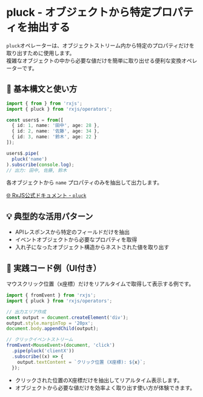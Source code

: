# pluck - オブジェクトから特定プロパティを抽出する

`pluck`オペレーターは、オブジェクトストリーム内から特定のプロパティだけを取り出すために使用します。  
複雑なオブジェクトの中から必要な値だけを簡単に取り出せる便利な変換オペレーターです。


## 🔰 基本構文と使い方

```ts
import { from } from 'rxjs';
import { pluck } from 'rxjs/operators';

const users$ = from([
  { id: 1, name: '田中', age: 28 },
  { id: 2, name: '佐藤', age: 34 },
  { id: 3, name: '鈴木', age: 22 }
]);

users$.pipe(
  pluck('name')
).subscribe(console.log);
// 出力: 田中, 佐藤, 鈴木
```
各オブジェクトから `name` プロパティのみを抽出して出力します。

[🌐 RxJS公式ドキュメント - `pluck`](https://rxjs.dev/api/operators/pluck)

## 💡 典型的な活用パターン

- APIレスポンスから特定のフィールドだけを抽出
- イベントオブジェクトから必要なプロパティを取得
- 入れ子になったオブジェクト構造からネストされた値を取り出す

## 🧠 実践コード例（UI付き）

マウスクリック位置（x座標）だけをリアルタイムで取得して表示する例です。

```ts
import { fromEvent } from 'rxjs';
import { pluck } from 'rxjs/operators';

// 出力エリア作成
const output = document.createElement('div');
output.style.marginTop = '20px';
document.body.appendChild(output);

// クリックイベントストリーム
fromEvent<MouseEvent>(document, 'click')
  .pipe(pluck('clientX'))
  .subscribe((x) => {
    output.textContent = `クリック位置 (X座標): ${x}`;
  });

```

- クリックされた位置のX座標だけを抽出してリアルタイム表示します。
- オブジェクトから必要な値だけを効率よく取り出す使い方が体験できます。
